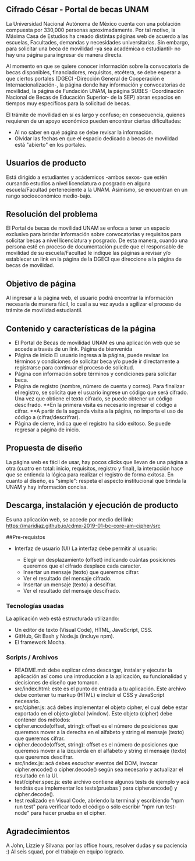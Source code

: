 ## Cifrado César - Portal de becas UNAM

La Universidad Nacional Autónoma de México cuenta con una población compuesta por 330,000 personas aproximadamente. Por tal motivo, la Máxima Casa de Estudios ha creado distintas páginas web de acuerdo a las escuelas, Facultades, demandas y necesidades universitarias. Sin embargo, para solicitar una beca de movilidad -ya sea académica o estudiantil- no hay una página para ingresar de manera directa.

Al momento en que se quiere conocer información sobre la convocatoria de becas disponibles, financiadores, requisitos, etcétera, se debe esperar a que ciertos portales (DGECI -Dirección General de Cooperación e Internacionalización-, la página donde hay información y convocatorias de movilidad, la página de Fundación UNAM, la página SUBES -Coordinación Nacional de Becas de Educación Superior- de la SEP) abran espacios en tiempos muy específicos para la solicitud de becas. 

El trámite de movilidad en sí es largo y confuso; en consecuencia, quienes requieren de un apoyo económico pueden encontrar ciertas dificultades: 
  - Al no saber en qué página se debe revisar la información.
  - Olvidar las fechas en que el espacio dedicado a becas de movilidad está "abierto" en los portales.

## Usuarios de producto

Está dirigido a estudiantes y acádemicos -ambos sexos- que estén cursando estudios a nivel licenciatura o posgrado en alguna escuela/Facultad perteneciente a la UNAM. Asimismo, se encuentran en un rango socioeconómico medio-bajo.

## Resolución del problema

El Portal de becas de movilidad UNAM se enfoca a tener un espacio exclusivo para brindar información sobre convocatorias y requisitos para solicitar becas a nivel licenciatura y posgrado. De esta manera, cuando una persona esté en proceso de documentación puede que el responsable de movilidad de su escuela/Facultad le indique las páginas a revisar y/o establecer un link en la página de la DGECI que direccione a la página de becas de movilidad.

## Objetivo de página 

Al ingresar a la página web, el usuario podrá encontrar la información necesaria de manera fácil, lo cual a su vez ayuda a agilizar el proceso de trámite de movilidad estudiantil.

## Contenido y características de la página 

 - El Portal de Becas de movilidad UNAM es una aplicación web que se accede a través de un link.
 Página de bienvenida
 - Página de inicio
      El usuario ingresa a la página, puede revisar los términos y condiciones de solicitar beca y/o puede ir directamente a registrarse para continuar el proceso de solicitud.
 - Página con información sobre términos y condiciones para solicitar beca.
 - Página de registro (nombre, número de cuenta y correo).
   Para finalizar el registro, se solicita que el usuario ingrese un código que será cifrado. Una vez que obtiene el texto cifrado, se puede obtener un código descifrado.
   **En la primera visita es necesario ingresar el código a cifrar.
   **A partir de la segunda visita a la página, no importa el uso de código a (cifrar/descrifrar).
 - Página de cierre, indica que el registro ha sido exitoso. Se puede regresar a página de inicio.

## Propuesta de diseño

La página web es fácil de usar, hay pocos clicks que llevan de una página a otra (cuatro en total: inicio, requisitos, registro y final), la interacción hace que se entienda la lógica para realizar el registro de forma exitosa. En cuanto al diseño, es "simple": respeta el aspecto institucional que brinda la UNAM y hay información concisa. 

## Descarga, instalación y ejecución de producto 

Es una aplicación web, se accede por medio del link: https://maridiaz.github.io/cdmx-2019-01-bc-core-am-cipher/src 

##Pre-requistos
* Interfaz de usuario (UI)
La interfaz debe permitir al usuario:

  - Elegir un desplazamiento (offset) indicando cuántas posiciones queremos que el cifrado desplace cada caracter.
  - Insertar un mensaje (texto) que queremos cifrar.
  - Ver el resultado del mensaje cifrado.
  - Insertar un mensaje (texto) a descifrar.
  - Ver el resultado del mensaje descifrado.

### Tecnologías usadas

La aplicación web está estructurada utilizando:
  - Un editor de texto (Visual Code), HTML, JavaScript, CSS.
  - GitHub, Git Bash y Node.js (incluye npm).
  - El framework Mocha. 

### Scripts / Archivos
  - README.md: debe explicar cómo descargar, instalar y ejecutar la aplicación así como una introducción a la aplicación, su funcionalidad y decisiones de diseño que tomaron.
  - src/index.html: este es el punto de entrada a tu aplicación. Este archivo debe contener tu markup (HTML) e incluir el CSS y JavaScript necesario.
  - src/cipher.js: acá debes implementar el objeto cipher, el cual debe estar exportado en el objeto global (window). Este objeto (cipher) debe contener dos métodos:
  - cipher.encode(offset, string): offset es el número de posiciones que queremos mover a la derecha en el alfabeto y string el mensaje (texto) que queremos cifrar.
  - cipher.decode(offset, string): offset es el número de posiciones que queremos mover a la izquierda en el alfabeto y string el mensaje (texto) que queremos descifrar.
  - src/index.js: acá debes escuchar eventos del DOM, invocar cipher.encode() o cipher.decode() según sea necesario y actualizar el resultado en la UI.
  - test/cipher.spec.js: este archivo contiene algunos tests de ejemplo y acá tendrás que implementar los tests(pruebas ) para cipher.encode() y cipher.decode().
  - test realizado en Visual Code, abriendo la terminal y escribiendo "npm run test" para verificar todo el código o sólo escribir "npm run test-node" para hacer prueba en el cipher.


## Agradecimientos

A John, Lizzie y Silvana: por las office hours, resolver dudas y su paciencia :)
Al seis squad, por el trabajo en equipo logrado.